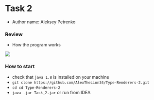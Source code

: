 # Task 2 #
* Author name: Aleksey Petrenko

### Review ###

* How the program works

![](https://media.giphy.com/media/DP0FrpjFFCEr0oVXsz/giphy.gif)

### How to start ###
* check that `java 1.8` is installed on your machine 
* `git clone https://github.com/AlexTheLion34/Type-Renderers-2.git`
* `cd cd Type-Renderers-2`
* `java -jar Task_2.jar` or run from IDEA